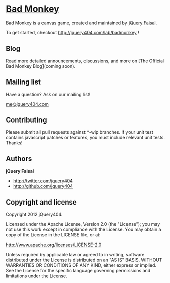 [Bad Monkey](http://jquery404.com/lab/badmonkey) 
=================

Bad Monkey is a canvas game, created and maintained by [jQuery Faisal](http://jquery404.com/about).

To get started, checkout http://jquery404.com/lab/badmonkey !


Blog
----

Read more detailed announcements, discussions, and more on [The Official Bad Monkey Blog](coming soon).



Mailing list
------------

Have a question? Ask on our mailing list!

me@jquery404.com


Contributing
------------

Please submit all pull requests against *-wip branches. If your unit test contains javascript patches or features, you must include relevant unit tests. Thanks!



Authors
-------

**jQuery Faisal**

+ http://twitter.com/jquery404
+ http://github.com/jquery404


Copyright and license
---------------------

Copyright 2012 jQuery404.

Licensed under the Apache License, Version 2.0 (the "License");
you may not use this work except in compliance with the License.
You may obtain a copy of the License in the LICENSE file, or at:

   http://www.apache.org/licenses/LICENSE-2.0

Unless required by applicable law or agreed to in writing, software
distributed under the License is distributed on an "AS IS" BASIS,
WITHOUT WARRANTIES OR CONDITIONS OF ANY KIND, either express or implied.
See the License for the specific language governing permissions and
limitations under the License.
